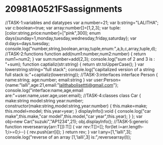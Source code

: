 # 20981A0521FSassignments
//TASK-1:variables and datatypes
var a:number=21;
var b:string="LALITHA";
var c:boolean=true;
var array:number[]=[1,2,3];
var tuple:[color:string,price:number]=["pink",300];
enum days{sunday=1,monday,tuesday,wednesday,friday,saturday};
var d:days=days.tuesday;
console.log("number,string,boolean,array,tuple,enum:",a,b,c,array,tuple,d);
//TASK-2:functions 
function add(num1:number,num2:number)
{
    return num1+num2;
}
var sum:number=add(2,3);
console.log("sum of 2 and 3 is : "+sum);
function captializ(str:string)
{
    return str.toUpperCase();
}
var lowerstring:string="full stack";
console.log("capitalized version  of a string full stack is:"+captializ(lowerstring));
//TASK-3:interfaces
interface Person
{   
    name:string;
    age:number;
    email:string
}
var user:Person={name:"lalli",age:21,email:"lalithabolisettti@gmail.com"};
console.log("interface:name,age,email are:"+user.name,user.age,user.email);
//TASK-4:classes
class Car
{
     make:string
    model:string
    year:number;
     constructor(make:string,model:string,year:number)
    {
        this.make=make;
        this.model=model;
        this.year=year;
    }
    displayInfo():void
    {
      console.log("car make",this.make,"car model",this.model,"car year",this.year);
    }
};
var obj=new Car("suzuki","AP1234",21);
obj.displayInfo();
//TASK-5:generic 
function reversearray<T>(arr:T[]):T[]
{
var rev:T[]=[];
for(let i=arr.length-1;i>=0;i--)
{
    rev.push(arr[i]);
}
return rev;
}
var l:any=[1,"lalli",3];
console.log("reverse of an array [1,'lalli',3] is:",reversearray(l));

